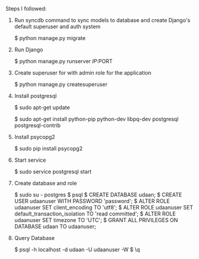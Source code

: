 Steps I followed:

1) Run syncdb command to sync models to database and create Django's default superuser and auth system

    $ python manage.py migrate

2) Run Django

    $ python manage.py runserver $IP:$PORT

3) Create superuser for with admin role for the application

    $ python manage.py createsuperuser

4) Install postgresql

    $ sudo apt-get update

    $ sudo apt-get install python-pip python-dev libpq-dev postgresql postgresql-contrib

5) Install psycopg2

    $ sudo pip install psycopg2

6) Start service

    $ sudo service postgresql start

7) Create database and role

    $ sudo su - postgres
    $ psql
    $ CREATE DATABASE udaan;
    $ CREATE USER udaanuser WITH PASSWORD 'password';
    $ ALTER ROLE udaanuser SET client_encoding TO 'utf8'; 
    $ ALTER ROLE udaanuser SET default_transaction_isolation TO 'read committed'; 
    $ ALTER ROLE udaanuser SET timezone TO 'UTC';
    $ GRANT ALL PRIVILEGES ON DATABASE udaan TO udaanuser; 
    
8) Query Database

    $ psql -h localhost -d udaan -U udaanuser -W
    $ \q

